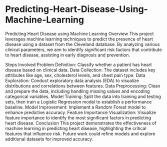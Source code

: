 # Predicting-Heart-Disease-Using-Machine-Learning
Predicting Heart Disease using Machine Learning
Overview
This project leverages machine learning techniques to predict the presence of heart disease using a dataset from the Cleveland database. By analyzing various clinical parameters, we aim to identify significant risk factors that contribute to heart disease, assisting in early diagnosis and prevention.

Steps Involved
Problem Definition: Classify whether a patient has heart disease based on clinical data.
Data Collection: The dataset includes key attributes like age, sex, cholesterol levels, and chest pain type.
Data Exploration: Conduct exploratory data analysis (EDA) to visualize distributions and correlations between features.
Data Preprocessing: Clean and prepare the data, including handling missing values and encoding categorical variables.
Model Training: Split the data into training and testing sets, then train a Logistic Regression model to establish a performance baseline.
Model Improvement: Implement a Random Forest model to enhance predictive accuracy.
Feature Importance Visualization: Visualize feature importance to identify the most significant factors in predicting heart disease.
Conclusion
This project demonstrates the effectiveness of machine learning in predicting heart disease, highlighting the critical features that influence risk. Future work could refine models and explore additional datasets for improved accuracy.
